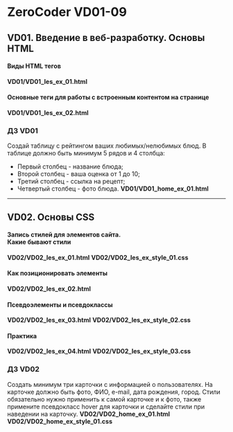 # ZeroCoder VD01-09
## VD01. Введение в веб-разработку. Основы HTML
#### Виды HTML тегов
**VD01/VD01_les_ex_01.html**

#### Основные теги для работы с встроенным контентом на странице
**VD01/VD01_les_ex_02.html**

### ДЗ VD01
Создай таблицу с рейтингом ваших любимых/нелюбимых блюд. 
В таблице должно быть минимум 5 рядов и 4 столбца: 
* Первый столбец - название блюда;
* Второй столбец - ваша оценка от 1 до 10;
* Третий столбец - ссылка на рецепт;
* Четвертый столбец - фото блюда.
**VD01/VD01_home_ex_01.html**
<hr>

## VD02. Основы CSS
#### Запись стилей для элементов сайта. <br> Какие бывают стили
**VD02/VD02_les_ex_01.html**
**VD02/VD02_les_ex_style_01.css**

#### Как позиционировать элементы
**VD02/VD02_les_ex_02.html**


#### Псевдоэлементы и псевдоклассы
**VD02/VD02_les_ex_03.html**
**VD02/VD02_les_ex_style_02.css**

#### Практика
**VD02/VD02_les_ex_04.html**
**VD02/VD02_les_ex_style_03.css**


### ДЗ VD02
Создать минимум три карточки с информацией о пользователях. На карточке должно быть фото, ФИО, e-mail, дата рождения, город.
Стили обязательно нужно применить к самой карточке и к фото, также примените псевдокласс hover для карточки 
и сделайте стили при наведении на карточку.
**VD02/VD02_home_ex_01.html**
**VD02/VD02_home_ex_style_01.css**